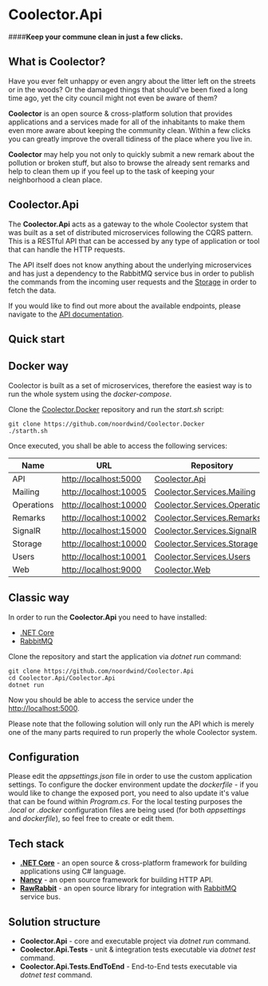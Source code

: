 # Coolector.Api

####**Keep your commune clean in just a few clicks.**

**What is Coolector?**
----------------

Have you ever felt unhappy or even angry about the litter left on the streets or in the woods? Or the damaged things that should've been fixed a long time ago, yet the city council might not even be aware of them?

**Coolector** is an open source & cross-platform solution that provides applications and a services made for all of the inhabitants to make them even more aware about keeping the community clean. 
Within a few clicks you can greatly improve the overall tidiness of the place where you live in. 

**Coolector** may help you not only to quickly submit a new remark about the pollution or broken stuff, but also to browse the already sent remarks and help to clean them up if you feel up to the task of keeping your neighborhood a clean place.

**Coolector.Api**
----------------

The **Coolector.Api** acts as a gateway to the whole Coolector system that was built as a set of distributed microservices following the CQRS pattern.
This is a RESTful API that can be accessed by any type of application or tool that can handle the HTTP requests.

The API itself does not know anything about the underlying microservices and has just a dependency to the RabbitMQ service bus in order to publish the commands from the incoming user requests  and the [Storage](https://github.com/noordwind/Coolector.Services.Storage) in order to fetch the data. 

If you would like to find out more about the available endpoints, please navigate to the [API documentation](http://docs.coolector.apiary.io).

**Quick start**
----------------

## Docker way

Coolector is built as a set of microservices, therefore the easiest way is to run the whole system using the *docker-compose*.

Clone the [Coolector.Docker](https://github.com/noordwind/Coolector.Docker) repository and run the *start.sh* script:

```
git clone https://github.com/noordwind/Coolector.Docker
./starth.sh
```

Once executed, you shall be able to access the following services:

|Name           |URL                                                |Repository 
|---------------|---------------------------------------------------|------------------------------------------------------------------------------------------
|API            |[http://localhost:5000](http://localhost:5000)     |[Coolector.Api](https://github.com/noordwind/Coolector.Api) 
|Mailing        |[http://localhost:10005](http://localhost:10005)   |[Coolector.Services.Mailing](https://github.com/noordwind/Coolector.Services.Mailing) 
|Operations     |[http://localhost:10000](http://localhost:10000)   |[Coolector.Services.Operations](https://github.com/noordwind/Coolector.Services.Operations) 
|Remarks        |[http://localhost:10002](http://localhost:10002)   |[Coolector.Services.Remarks](https://github.com/noordwind/Coolector.Services.Remarks) 
|SignalR        |[http://localhost:15000](http://localhost:15000)   |[Coolector.Services.SignalR](https://github.com/noordwind/Coolector.Services.SignalR) 
|Storage        |[http://localhost:10000](http://localhost:10000)   |[Coolector.Services.Storage](https://github.com/noordwind/Coolector.Services.Storage) 
|Users          |[http://localhost:10001](http://localhost:10001)   |[Coolector.Services.Users](https://github.com/noordwind/Coolector.Services.Users) 
|Web            |[http://localhost:9000](http://localhost:9000)     |[Coolector.Web](https://github.com/noordwind/Coolector.Web) 

## Classic way

In order to run the **Coolector.Api** you need to have installed:
- [.NET Core](https://dotnet.github.io)
- [RabbitMQ](https://www.rabbitmq.com)

Clone the repository and start the application via *dotnet run* command:

```
git clone https://github.com/noordwind/Coolector.Api
cd Coolector.Api/Coolector.Api
dotnet run
```

Now you should be able to access the service under the [http://localhost:5000](http://localhost:5000). 

Please note that the following solution will only run the API which is merely one of the many parts required to run properly the whole Coolector system.

**Configuration**
----------------

Please edit the *appsettings.json* file in order to use the custom application settings. To configure the docker environment update the *dockerfile* - if you would like to change the exposed port, you need to also update it's value that can be found within *Program.cs*.
For the local testing purposes the *.local* or *.docker* configuration files are being used (for both *appsettings* and *dockerfile*), so feel free to create or edit them.

**Tech stack**
----------------
- **[.NET Core](https://dotnet.github.io)** - an open source & cross-platform framework for building applications using C# language.
- **[Nancy](http://nancyfx.org)** - an open source framework for building HTTP API.
- **[RawRabbit](https://github.com/pardahlman/RawRabbit)** - an open source library for integration with [RabbitMQ](https://www.rabbitmq.com) service bus.

**Solution structure**
----------------
- **Coolector.Api** - core and executable project via *dotnet run* command.
- **Coolector.Api.Tests** - unit & integration tests executable via *dotnet test* command.
- **Coolector.Api.Tests.EndToEnd** - End-to-End tests executable via *dotnet test* command.